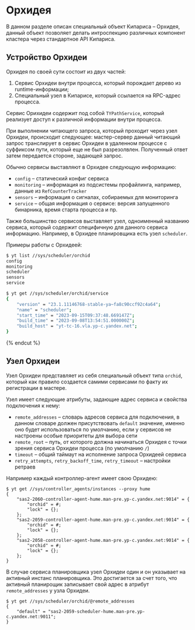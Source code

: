 # Орхидея

В данном разделе описан специальный объект Кипариса – Орхидея, данный объект позволяет делать интроспекцию различных компонент кластера через стандартное API Кипариса.

## Устройство Орхидеи

Орхидея по своей сути состоит из двух частей:
  1. Сервис Орхидеи внутри процесса, который порождает дерево из runtime-информации;
  2. Специальный узел в Кипарисе, который ссылается на RPC-адрес процесса.

Сервис Орихидеи содержит под собой `TYPathService`, который реализует доступ к различной информации внутри процесса.

При выполнении читающего запроса, который проходит через узел Орхидеи, происходит следующее: мастер-сервер данный читающий запрос транслирует в сервис Орхидеи в удаленном процессе с суффиксом пути, который еще не был разрезолвлен. Полученный ответ затем передается стороне, задающей запрос.

Обычно сервисы выставляют в Орхидее следующую информацию:
 - `config` – статический конфиг сервиса
 - `monitoring` – информация из подсистемы профайлинга, например, данные из `RefCounterTracker`
 - `sensors` – информация о сигналах, собираемых для мониторинга
 - `service` – общая информация о сервисе: версия запущенного бинарника, время старта процесса и пр.

Также большинство сервисов выставляет узел, одноименный названию сервиса, который содержит специфичную для данного сервиса информацию. Например, в Орхидее планировщика есть узел `scheduler`.

Примеры работы с Орхидеей:

```bash
$ yt list //sys/scheduler/orchid
config
monitoring
scheduler
sensors
service
```

```bash
$ yt get //sys/scheduler/orchid/service
{
    "version" = "23.1.11146768-stable-ya~fa8c90ccf92c4a64";
    "name" = "scheduler";
    "start_time" = "2023-09-15T09:37:48.669147Z";
    "build_time" = "2023-09-08T13:54:51.000000Z";
    "build_host" = "yt-tc-16.vla.yp-c.yandex.net";
}
```

{% endcut %}

## Узел Орхидеи

Узел Орхидеи представляет из себя специальный объект типа `orchid`, который как правило создается самими сервисами по факту их регистрации в мастере.

Узел имеет следующие атрибуты, задающие адрес сервиса и свойства подключения к нему:
 - `remote_addresses` – словарь адресов сервиса для подключения, в данном словаре должен присутствовать `default` значение, именно оно будет использоваться по умолчанию, если у сервисов не настроены особые приоритеты для выбора сети
 - `remote_root` – путь, от которого должна начинаться Орхидея с точки зрения сервиса Орхидеи процесса (по умолчанию `/`)
 - `timeout` – общий таймаут на исполнение запроса Орхидеей сервиса
 - `retry_attempts`, `retry_backoff_time`, `retry_timeout` – настройки ретраев

Например каждый контроллер-агент имеет свою Орхидею:
```
$ yt get //sys/controller_agents/instances --proxy hume
{
    "sas2-2060-controller-agent-hume.man-pre.yp-c.yandex.net:9014" = {
        "orchid" = #;
        "lock" = {};
    };
    "sas2-2059-controller-agent-hume.man-pre.yp-c.yandex.net:9014" = {
        "orchid" = #;
        "lock" = {};
    };
    "sas2-2058-controller-agent-hume.man-pre.yp-c.yandex.net:9014" = {
        "orchid" = #;
        "lock" = {};
    };
}
```

В случае сервиса планировщика узел Орхидеи один и он указывает на активный инстанс планировщика. Это достигается за счет того, что активный планирощик записывает свой адрес в атрибут `remote_addresses` у узла Орхидеи.
``` 
$ yt get //sys/scheduler/orchid/@remote_addresses
{
    "default" = "sas2-2059-scheduler-hume.man-pre.yp-c.yandex.net:9011";
}
```
